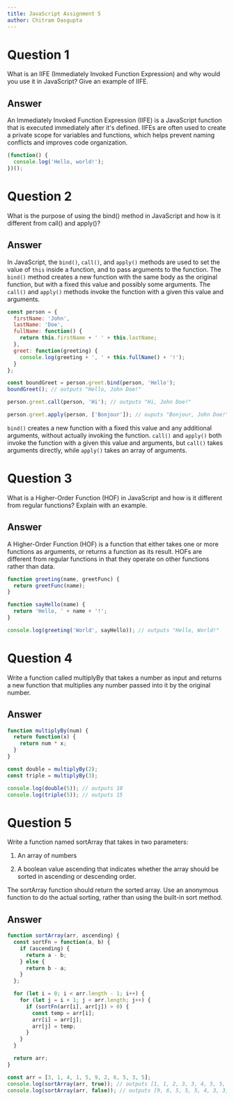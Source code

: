 ```yaml
---
title: JavaScript Assignment 5
author: Chitram Dasgupta
---
```


# Question 1

What is an IIFE (Immediately Invoked Function Expression) and why would you use
it in JavaScript? Give an example of IIFE.

## Answer

An Immediately Invoked Function Expression (IIFE) is a JavaScript function that
is executed immediately after it's defined.  IIFEs are often used to create a
private scope for variables and functions, which helps prevent naming conflicts
and improves code organization.

```js
(function() {
  console.log('Hello, world!');
})();
```

# Question 2

What is the purpose of using the bind() method in JavaScript and how is it
different from call() and apply()?

## Answer

In JavaScript, the `bind()`, `call()`, and `apply()` methods are used to set the value
of `this` inside a function, and to pass arguments to the function. The `bind()`
method creates a new function with the same body as the original function, but
with a fixed this value and possibly some arguments. The `call()` and `apply()`
methods invoke the function with a given this value and arguments.

```js
const person = {
  firstName: 'John',
  lastName: 'Doe',
  fullName: function() {
    return this.firstName + ' ' + this.lastName;
  },
  greet: function(greeting) {
    console.log(greeting + ', ' + this.fullName() + '!');
  }
};

const boundGreet = person.greet.bind(person, 'Hello');
boundGreet(); // outputs "Hello, John Doe!"

person.greet.call(person, 'Hi'); // outputs "Hi, John Doe!"

person.greet.apply(person, ['Bonjour']); // ouputs "Bonjour, John Doe!"
```

`bind()` creates a new function with a fixed this value and any additional
arguments, without actually invoking the function. `call()` and `apply()` both
invoke the function with a given this value and arguments, but `call()` takes
arguments directly, while `apply()` takes an array of arguments.

# Question 3

What is a Higher-Order Function (HOF) in JavaScript and how is it different from
regular functions? Explain with an example.

## Answer

A Higher-Order Function (HOF) is a function that either takes one or more
functions as arguments, or returns a function as its result. HOFs are different
from regular functions in that they operate on other functions rather than data.

```js
function greeting(name, greetFunc) {
  return greetFunc(name);
}

function sayHello(name) {
  return 'Hello, ' + name + '!';
}

console.log(greeting('World', sayHello)); // outputs "Hello, World!"
```

# Question 4

Write a function called multiplyBy that takes a number as input and returns a
new function that multiplies any number passed into it by the original number.

## Answer

```js
function multiplyBy(num) {
  return function(x) {
    return num * x;
  }
}

const double = multiplyBy(2);
const triple = multiplyBy(3);

console.log(double(5)); // outputs 10
console.log(triple(5)); // outputs 15
```

# Question 5

Write a function named sortArray that takes in two parameters:

1. An array of numbers

2. A boolean value ascending that indicates whether the array should be sorted
   in ascending or descending order.

The sortArray function should return the sorted array. Use an anonymous function
to do the actual sorting, rather than using the built-in sort method.

## Answer

```js
function sortArray(arr, ascending) {
  const sortFn = function(a, b) {
    if (ascending) {
      return a - b;
    } else {
      return b - a;
    }
  };

  for (let i = 0; i < arr.length - 1; i++) {
    for (let j = i + 1; j < arr.length; j++) {
      if (sortFn(arr[i], arr[j]) > 0) {
        const temp = arr[i];
        arr[i] = arr[j];
        arr[j] = temp;
      }
    }
  }

  return arr;
}

const arr = [3, 1, 4, 1, 5, 9, 2, 6, 5, 3, 5];
console.log(sortArray(arr, true)); // outputs [1, 1, 2, 3, 3, 4, 5, 5, 5, 6, 9]
console.log(sortArray(arr, false)); // outputs [9, 6, 5, 5, 5, 4, 3, 3, 2, 1, 1]
```
